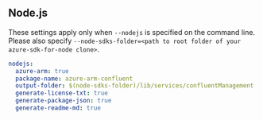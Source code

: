 ## Node.js

These settings apply only when `--nodejs` is specified on the command line.
Please also specify `--node-sdks-folder=<path to root folder of your azure-sdk-for-node clone>`.

``` yaml $(nodejs)
nodejs:
  azure-arm: true
  package-name: azure-arm-confluent
  output-folder: $(node-sdks-folder)/lib/services/confluentManagement
  generate-license-txt: true
  generate-package-json: true
  generate-readme-md: true
```
